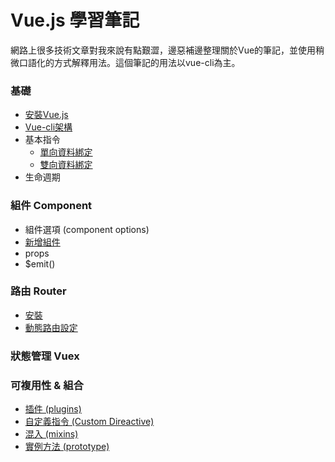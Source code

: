 # Vue.js 學習筆記  
網路上很多技術文章對我來說有點艱澀，邊惡補邊整理關於Vue的筆記，並使用稍微口語化的方式解釋用法。這個筆記的用法以vue-cli為主。 

### 基礎  
- [安裝Vue.js](https://github.com/PeggyHsiao/Vue-Note/blob/master/basic/installation.md)  
- [Vue-cli架構](https://github.com/PeggyHsiao/Vue-Note/blob/master/basic/construct.md)
- 基本指令
  - [單向資料綁定](https://github.com/PeggyHsiao/Vue-Notes/blob/master/basic/mustache-bind.md)
  - [雙向資料綁定](https://github.com/PeggyHsiao/Vue-Notes/blob/master/basic/v-model.md)
- 生命週期

### 組件 Component
- 組件選項 (component options)
- [新增組件](https://github.com/PeggyHsiao/Vue-Note/blob/master/component/create.md)
- props
- $emit()

### 路由 Router
- [安裝](https://github.com/PeggyHsiao/Vue-Note/blob/master/router/install.md)
- [動態路由設定](https://github.com/PeggyHsiao/Vue-Note/blob/master/router/settingRoute.md)

### 狀態管理 Vuex


### 可複用性 & 組合
- [插件 (plugins)](https://github.com/PeggyHsiao/Vue-Note/blob/master/reuse/plugins.md)
- [自定義指令 (Custom Direactive)](https://github.com/PeggyHsiao/Vue-Note/blob/master/reuse/customDirective.md)
- [混入 (mixins)](https://github.com/PeggyHsiao/Vue-Note/blob/master/reuse/mixins.md)
- [實例方法 (prototype)](https://github.com/PeggyHsiao/Vue-Note/blob/master/reuse/prototype.md)

